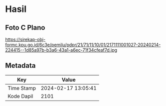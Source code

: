 # Hasil

## Foto C Plano

https://sirekap-obj-formc.kpu.go.id/6c3e/pemilu/pdpr/21/71/11/10/01/2171111001027-20240214-224415--1d85a97b-b3a6-43a1-a6ec-71f34cfeaf7d.jpg


## Metadata

| Key        | Value               |
| ---------- | ------------------- |
| Time Stamp | 2024-02-17 13:05:41 |
| Kode Dapil | 2101                |



